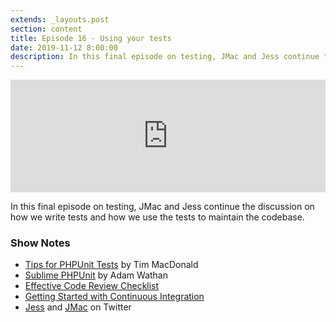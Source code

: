 ```yaml
---
extends: _layouts.post
section: content
title: Episode 16 - Using your tests
date: 2019-11-12 8:00:00
description: In this final episode on testing, JMac and Jess continue the discussion on how we write tests and how we use the tests to maintain the codebase.
---
```

<iframe src="https://share.transistor.fm/e/f9b1774c" width="100%" height="180" frameborder="0" scrolling="no" seamless="true" style="width:100%; height:180px;"></iframe>

In this final episode on testing, JMac and Jess continue the discussion on how we write tests and how we use the tests to maintain the codebase.

### Show Notes
- [Tips for PHPUnit Tests](https://laravel-news.com/tips-to-speed-up-phpunit-tests) by Tim MacDonald
- [Sublime PHPUnit](https://adamwathan.me/2017/01/16/optimizing-your-phpunit-workflow-in-sublime-text/) by Adam Wathan
- [Effective Code Review Checklist](https://nyu-cds.github.io/effective-code-reviews/03-checklist/)
- [Getting Started with Continuous Integration](https://djangostars.com/blog/continuous-integration-circleci-vs-travisci-vs-jenkins/?utm_source=medium&utm_medium=hackernoon.com&utm_campaign=continuous%20integration&utm_content=continue%20reading)
- [Jess](https://twitter.com/jessarchercodes) and [JMac](https://twitter.com/gonedark) on Twitter
